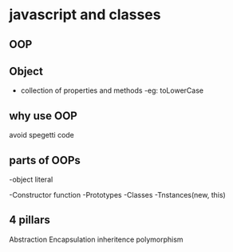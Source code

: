 # javascript and classes 

## OOP

## Object
- collection of properties and methods
-eg: toLowerCase

## why use OOP
avoid spegetti code

## parts of OOPs
-object literal

-Constructor function
-Prototypes
-Classes
-Tnstances(new, this)

## 4 pillars
Abstraction 
Encapsulation 
inheritence
polymorphism